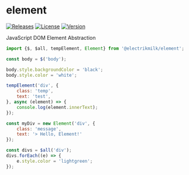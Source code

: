 # element

[![Releases](https://img.shields.io/github/v/release/electrikmilk/element?include_prereleases)](https://github.com/electrikmilk/element/releases)
[![License](https://img.shields.io/github/license/electrikmilk/element)](https://github.com/electrikmilk/element/blob/main/LICENSE)
[![Version](https://img.shields.io/npm/v/@electrikmilk/element)](https://www.npmjs.com/package/@electrikmilk/element)

JavaScript DOM Element Abstraction

```javascript
import {$, $all, tempElement, Element} from '@electrikmilk/element';

const body = $('body');

body.style.backgroundColor = 'black';
body.style.color = 'white';

tempElement('div', {
    class: 'temp',
    text: 'test',
}, async (element) => {
    console.log(element.innerText);
});

const myDiv = new Element('div', {
    class: 'message',
    text: '> Hello, Element!'
});

const divs = $all('div');
divs.forEach((e) => {
    e.style.color = 'lightgreen';
});
```